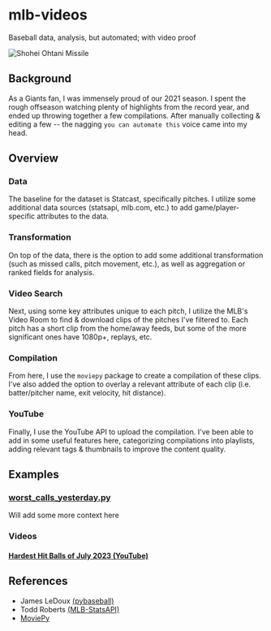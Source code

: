 # mlb-videos

Baseball data, analysis, but automated; with video proof

![Shohei Ohtani Missile](img/MLB_Hardest_Hits_July_2023.gif)

## Background 

As a Giants fan, I was immensely proud of our 2021 season. I spent the rough offseason watching plenty of highlights from the record year, and ended up throwing together a few compilations. After manually collecting & editing a few -- the nagging `you can automate this` voice came into my head. 

## Overview

### Data 
The baseline for the dataset is Statcast, specifically pitches. I utilize some additional data sources (statsapi, mlb.com, etc.) to add game/player-specific attributes to the data. 

### Transformation

On top of the data, there is the option to add some additional transformation (such as missed calls, pitch movement, etc.), as well as aggregation or ranked fields for analysis. 

### Video Search

Next, using some key attributes unique to each pitch, I utilize the MLB's Video Room to find & download clips of the pitches I've filtered to. Each pitch has a short clip from the home/away feeds, but some of the more significant ones have 1080p+, replays, etc. 

### Compilation

From here, I use the `moviepy` package to create a compilation of these clips. I've also added the option to overlay a relevant attribute of each clip (i.e. batter/pitcher name, exit velocity, hit distance). 

### YouTube

Finally, I use the YouTube API to upload the compilation. I've been able to add in some useful features here, categorizing compilations into playlists, adding relevant tags & thumbnails to improve the content quality. 

## Examples

### [worst_calls_yesterday.py](scripts/worst_calls_yesterday.py)

Will add some more context here

### Videos

#### [Hardest Hit Balls of July 2023 (YouTube)](https://youtu.be/xruZbacqlQ8)




## References

- James LeDoux [(pybaseball)](https://github.com/jldbc/pybaseball)
- Todd Roberts [(MLB-StatsAPI)](https://github.com/toddrob99/MLB-StatsAPI)
- [MoviePy](https://github.com/Zulko/moviepy)
